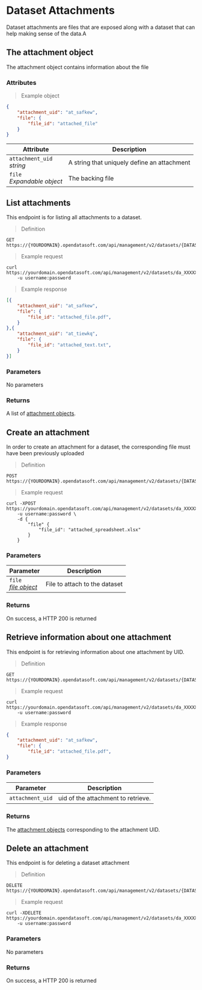 # Dataset Attachments

Dataset attachments are files that are exposed along with a dataset that can help making sense of the data.A

## The attachment object

The attachment object contains information about the file

### Attributes

> Example object

```json
{            
    "attachment_uid": "at_safkew",
    "file": {
        "file_id": "attached_file"
    }
}
```

Attribute | Description
--------- | -----------
`attachment_uid` <br> *string* | A string that uniquely define an attachment
`file` <br> *Expandable object* | The backing file

## List attachments

This endpoint is for listing all attachments to a dataset. 

> Definition

```HTTP
GET https://{YOURDOMAIN}.opendatasoft.com/api/management/v2/datasets/{DATASET_UID}/attachments/
```

> Example request

```HTTP
curl https://yourdomain.opendatasoft.com/api/management/v2/datasets/da_XXXXXX/attachments
    -u username:password
```

> Example response

```json
[{
    "attachment_uid": "at_safkew",
    "file": {
        "file_id": "attached_file.pdf",
    }
},{
    "attachment_uid": "at_tiewkq",
    "file": {
        "file_id": "attached_text.txt",
    }
}]
```

### Parameters

No parameters

### Returns

A list of [attachment objects](#the-attachment-object).

## Create an attachment

In order to create an attachment for a dataset, the corresponding file must have been previously uploaded

> Definition

```HTTP
POST https://{YOURDOMAIN}.opendatasoft.com/api/management/v2/datasets/{DATASET_UID}/attachments/
```

> Example request

```HTTP
curl -XPOST https://yourdomain.opendatasoft.com/api/management/v2/datasets/da_XXXXXX/attachments/
    -u username:password \
    -d {
        "file" {
            "file_id": "attached_spreadsheet.xlsx"
        }
    }
```

### Parameters

Parameter | Description
--------- | -----------
`file` <br> *[file object](#the-file-object)*| File to attach to the dataset

### Returns

On success, a HTTP 200 is returned

## Retrieve information about one attachment

This endpoint is for retrieving information about one attachment by UID.

> Definition

```HTTP
GET https://{YOURDOMAIN}.opendatasoft.com/api/management/v2/datasets/{DATASET_UID}/attachments/{ATTACHMENT_UID}/
```

> Example request

```HTTP
curl https://yourdomain.opendatasoft.com/api/management/v2/datasets/da_XXXXXX/attachments/at_safkew/
    -u username:password
```

> Example response

```json
{
    "attachment_uid": "at_safkew",
    "file": {
        "file_id": "attached_file.pdf",
}
```

### Parameters

Parameter | Description
--------- | -----------
`attachment_uid` | uid of the attachment to retrieve.

### Returns

The [attachment objects](#the-attachment-object) corresponding to the attachment UID.

## Delete an attachment

This endpoint is for deleting a dataset attachment

> Definition

```HTTP
DELETE https://{YOURDOMAIN}.opendatasoft.com/api/management/v2/datasets/{DATASET_UID}/attachments/{ATTACHMENT_UID}/
```

> Example request

```HTTP
curl -XDELETE https://yourdomain.opendatasoft.com/api/management/v2/datasets/da_XXXXXX/attachments/at_safkew/
    -u username:password
```

### Parameters

No parameters

### Returns

On success, a HTTP 200 is returned
